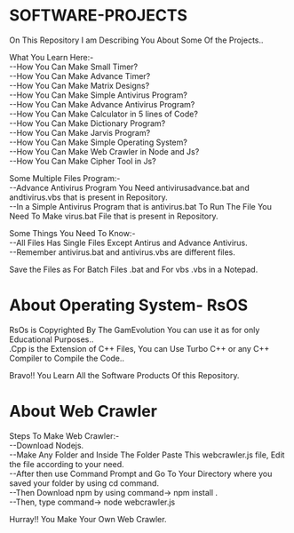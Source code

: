 # SOFTWARE-PROJECTS
On This Repository I am Describing You About Some Of the Projects..<br/>

What You Learn Here:-<br/>
--How You Can Make Small Timer?<br/>
--How You Can Make Advance Timer?<br/>
--How You Can Make Matrix Designs?<br/>
--How You Can Make Simple Antivirus Program?<br/>
--How You Can Make Advance Antivirus Program?<br/>
--How You Can Make Calculator in 5 lines of Code?<br/>
--How You Can Make Dictionary Program?<br/>
--How You Can Make Jarvis Program?<br/>
--How You Can Make Simple Operating System?<br/>
--How You Can Make Web Crawler in Node and Js?<br/>
--How You Can Make Cipher Tool in Js?<br/>

Some Multiple Files Program:-<br/>
--Advance Antivirus Program You Need antivirusadvance.bat and andtivirus.vbs that is present in Repository.<br/>
--In a Simple Antivirus Program that is antivirus.bat To Run The File You Need To Make virus.bat File that is present in Repository.<br/>

Some Things You Need To Know:-<br/>
--All Files Has Single Files Except Antirus and Advance Antivirus.<br/>
--Remember antivirus.bat and antivirus.vbs are different files.<br/>

Save the Files as For Batch Files .bat and For vbs .vbs in a Notepad.<br/>

# About Operating System- RsOS

RsOs is Copyrighted By The GamEvolution You can use it as for only Educational Purposes..<br/>
.Cpp is the Extension of C++ Files, You can Use Turbo C++ or any C++ Compiler to Compile the Code..<br/>

Bravo!! You Learn All the Software Products Of this Repository.

# About Web Crawler
Steps To Make Web Crawler:-<br/>
--Download Nodejs.<br/>
--Make Any Folder and Inside The Folder Paste This webcrawler.js file, Edit the file according to your need.<br/>
--After then use Command Prompt and Go To Your Directory where you saved your folder by using cd command.<br/>
--Then Download npm by using command-> npm install .<br/>
--Then, type command-> node webcrawler.js <br/>

Hurray!! You Make Your Own Web Crawler.





